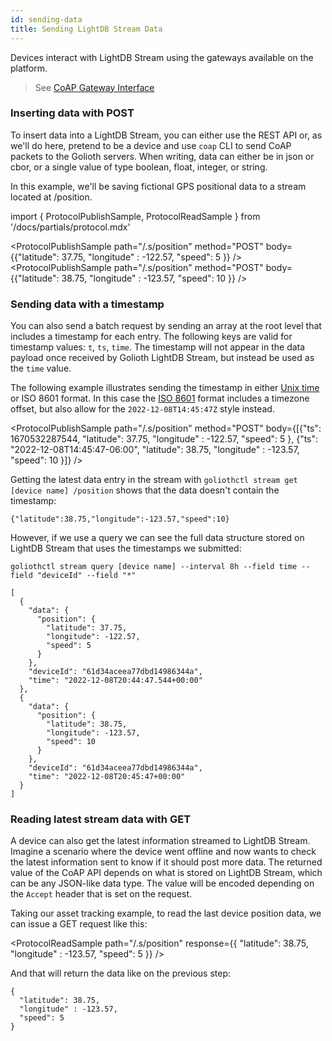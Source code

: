 ```yaml
---
id: sending-data
title: Sending LightDB Stream Data
---
```


Devices interact with LightDB Stream using the gateways available on the platform.

> See [CoAP Gateway Interface](/reference/protocols/coap/lightdb-stream)

### Inserting data with POST

To insert data into a LightDB Stream, you can either use the REST API or, as we'll do here, pretend to be a device and use `coap` CLI to send CoAP packets to the Golioth servers. When writing, data can either be in json or cbor, or a single value of type boolean, float, integer, or string.

In this example, we'll be saving fictional GPS positional data to a stream located at /position.

import { ProtocolPublishSample, ProtocolReadSample } from '/docs/partials/protocol.mdx'

<ProtocolPublishSample path="/.s/position" method="POST" body={{"latitude": 37.75, "longitude" : -122.57, "speed": 5 }} />
<ProtocolPublishSample path="/.s/position" method="POST" body={{"latitude": 38.75, "longitude" : -123.57, "speed": 10 }} />


### Sending data with a timestamp

You can also send a batch request by sending an array at the root level that
includes a timestamp for each entry. The following keys are valid for timestamp
values: `t`, `ts`, `time`. The timestamp will not appear in the data payload
once received by Golioth LightDB Stream, but instead be used as the `time`
value.

The following example illustrates sending the timestamp in either [Unix
time](https://en.wikipedia.org/wiki/Unix_time) or ISO 8601 format. In this case
the [ISO 8601](https://en.wikipedia.org/wiki/ISO_8601) format includes a
timezone offset, but also allow for the `2022-12-08T14:45:47Z` style instead.

<ProtocolPublishSample path="/.s/position" method="POST" body={[{"ts": 1670532287544, "latitude": 37.75, "longitude" : -122.57, "speed": 5 }, {"ts": "2022-12-08T14:45:47-06:00", "latitude": 38.75, "longitude" : -123.57, "speed": 10 }]} />

Getting the latest data entry in the stream with `goliothctl stream get [device
name] /position` shows that the data doesn't contain the timestamp:

```
{"latitude":38.75,"longitude":-123.57,"speed":10}
```

However, if we use a query we can see the full data structure stored on LightDB
Stream that uses the timestamps we submitted:

```
goliothctl stream query [device name] --interval 8h --field time --field "deviceId" --field "*"
```

```
[
  {
    "data": {
      "position": {
        "latitude": 37.75,
        "longitude": -122.57,
        "speed": 5
      }
    },
    "deviceId": "61d34aceea77dbd14986344a",
    "time": "2022-12-08T20:44:47.544+00:00"
  },
  {
    "data": {
      "position": {
        "latitude": 38.75,
        "longitude": -123.57,
        "speed": 10
      }
    },
    "deviceId": "61d34aceea77dbd14986344a",
    "time": "2022-12-08T20:45:47+00:00"
  }
]
```

### Reading latest stream data with GET

A device can also get the latest information streamed to LightDB Stream. Imagine a scenario where the device went offline and now wants to check the latest information sent to know if it should post more data. The returned value of the CoAP API depends on what is stored on LightDB Stream, which can be any JSON-like data type. The value will be encoded depending on the `Accept` header that is set on the request.

Taking our asset tracking example, to read the last device position data, we can issue a GET request like this:

<ProtocolReadSample path="/.s/position" response={{ "latitude": 38.75, "longitude" : -123.57, "speed": 5 }} />

And that will return the data like on the previous step:

```
{
  "latitude": 38.75,
  "longitude" : -123.57,
  "speed": 5
}
```
